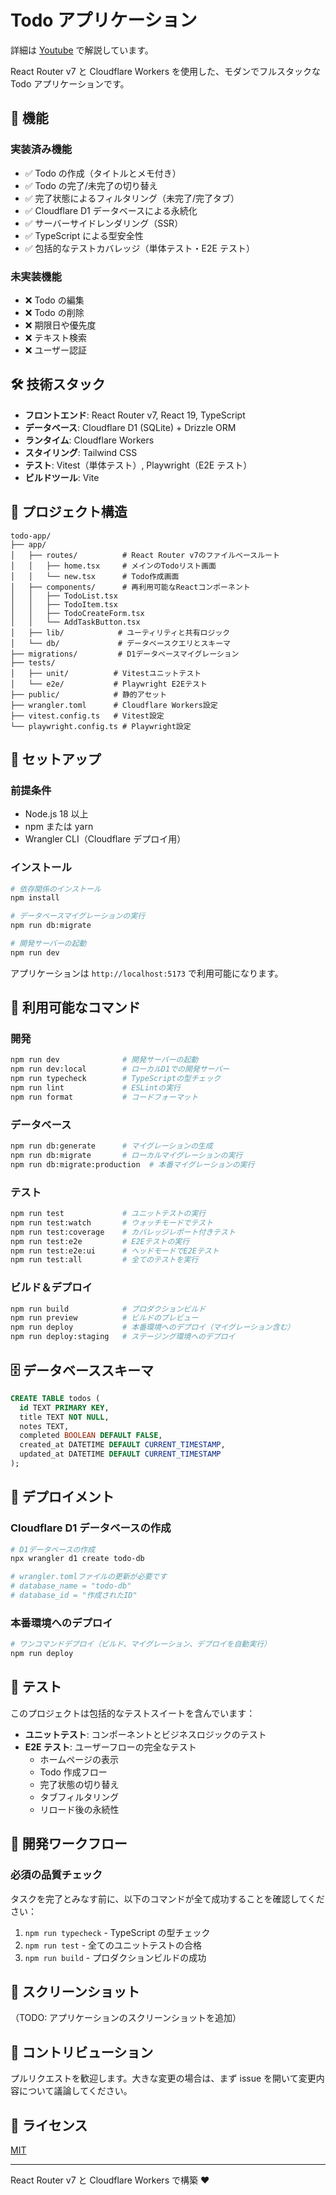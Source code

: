 # Todo アプリケーション

詳細は [Youtube](https://youtu.be/GFJp1Wa1zMo) で解説しています。

React Router v7 と Cloudflare Workers を使用した、モダンでフルスタックな Todo アプリケーションです。

## 🚀 機能

### 実装済み機能

- ✅ Todo の作成（タイトルとメモ付き）
- ✅ Todo の完了/未完了の切り替え
- ✅ 完了状態によるフィルタリング（未完了/完了タブ）
- ✅ Cloudflare D1 データベースによる永続化
- ✅ サーバーサイドレンダリング（SSR）
- ✅ TypeScript による型安全性
- ✅ 包括的なテストカバレッジ（単体テスト・E2E テスト）

### 未実装機能

- ❌ Todo の編集
- ❌ Todo の削除
- ❌ 期限日や優先度
- ❌ テキスト検索
- ❌ ユーザー認証

## 🛠️ 技術スタック

- **フロントエンド**: React Router v7, React 19, TypeScript
- **データベース**: Cloudflare D1 (SQLite) + Drizzle ORM
- **ランタイム**: Cloudflare Workers
- **スタイリング**: Tailwind CSS
- **テスト**: Vitest（単体テスト）, Playwright（E2E テスト）
- **ビルドツール**: Vite

## 📁 プロジェクト構造

```
todo-app/
├── app/
│   ├── routes/          # React Router v7のファイルベースルート
│   │   ├── home.tsx     # メインのTodoリスト画面
│   │   └── new.tsx      # Todo作成画面
│   ├── components/      # 再利用可能なReactコンポーネント
│   │   ├── TodoList.tsx
│   │   ├── TodoItem.tsx
│   │   ├── TodoCreateForm.tsx
│   │   └── AddTaskButton.tsx
│   ├── lib/            # ユーティリティと共有ロジック
│   └── db/             # データベースクエリとスキーマ
├── migrations/         # D1データベースマイグレーション
├── tests/
│   ├── unit/          # Vitestユニットテスト
│   └── e2e/           # Playwright E2Eテスト
├── public/            # 静的アセット
├── wrangler.toml      # Cloudflare Workers設定
├── vitest.config.ts   # Vitest設定
└── playwright.config.ts # Playwright設定
```

## 🚀 セットアップ

### 前提条件

- Node.js 18 以上
- npm または yarn
- Wrangler CLI（Cloudflare デプロイ用）

### インストール

```bash
# 依存関係のインストール
npm install

# データベースマイグレーションの実行
npm run db:migrate

# 開発サーバーの起動
npm run dev
```

アプリケーションは `http://localhost:5173` で利用可能になります。

## 📝 利用可能なコマンド

### 開発

```bash
npm run dev              # 開発サーバーの起動
npm run dev:local        # ローカルD1での開発サーバー
npm run typecheck        # TypeScriptの型チェック
npm run lint             # ESLintの実行
npm run format           # コードフォーマット
```

### データベース

```bash
npm run db:generate      # マイグレーションの生成
npm run db:migrate       # ローカルマイグレーションの実行
npm run db:migrate:production  # 本番マイグレーションの実行
```

### テスト

```bash
npm run test             # ユニットテストの実行
npm run test:watch       # ウォッチモードでテスト
npm run test:coverage    # カバレッジレポート付きテスト
npm run test:e2e         # E2Eテストの実行
npm run test:e2e:ui      # ヘッドモードでE2Eテスト
npm run test:all         # 全てのテストを実行
```

### ビルド＆デプロイ

```bash
npm run build            # プロダクションビルド
npm run preview          # ビルドのプレビュー
npm run deploy           # 本番環境へのデプロイ（マイグレーション含む）
npm run deploy:staging   # ステージング環境へのデプロイ
```

## 🗄️ データベーススキーマ

```sql
CREATE TABLE todos (
  id TEXT PRIMARY KEY,
  title TEXT NOT NULL,
  notes TEXT,
  completed BOOLEAN DEFAULT FALSE,
  created_at DATETIME DEFAULT CURRENT_TIMESTAMP,
  updated_at DATETIME DEFAULT CURRENT_TIMESTAMP
);
```

## 🚀 デプロイメント

### Cloudflare D1 データベースの作成

```bash
# D1データベースの作成
npx wrangler d1 create todo-db

# wrangler.tomlファイルの更新が必要です
# database_name = "todo-db"
# database_id = "作成されたID"
```

### 本番環境へのデプロイ

```bash
# ワンコマンドデプロイ（ビルド、マイグレーション、デプロイを自動実行）
npm run deploy
```

## 🧪 テスト

このプロジェクトは包括的なテストスイートを含んでいます：

- **ユニットテスト**: コンポーネントとビジネスロジックのテスト
- **E2E テスト**: ユーザーフローの完全なテスト
  - ホームページの表示
  - Todo 作成フロー
  - 完了状態の切り替え
  - タブフィルタリング
  - リロード後の永続性

## 🔧 開発ワークフロー

### 必須の品質チェック

タスクを完了とみなす前に、以下のコマンドが全て成功することを確認してください：

1. `npm run typecheck` - TypeScript の型チェック
2. `npm run test` - 全てのユニットテストの合格
3. `npm run build` - プロダクションビルドの成功

## 📱 スクリーンショット

（TODO: アプリケーションのスクリーンショットを追加）

## 🤝 コントリビューション

プルリクエストを歓迎します。大きな変更の場合は、まず issue を開いて変更内容について議論してください。

## 📄 ライセンス

[MIT](https://choosealicense.com/licenses/mit/)

---

React Router v7 と Cloudflare Workers で構築 ❤️
